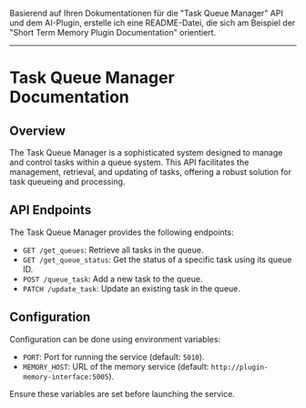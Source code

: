 Basierend auf Ihren Dokumentationen für die "Task Queue Manager" API und dem AI-Plugin, erstelle ich eine README-Datei, die sich am Beispiel der "Short Term Memory Plugin Documentation" orientiert.

---

# Task Queue Manager Documentation

## Overview

The Task Queue Manager is a sophisticated system designed to manage and control tasks within a queue system. This API facilitates the management, retrieval, and updating of tasks, offering a robust solution for task queueing and processing.

## API Endpoints

The Task Queue Manager provides the following endpoints:

- `GET /get_queues`: Retrieve all tasks in the queue.
- `GET /get_queue_status`: Get the status of a specific task using its queue ID.
- `POST /queue_task`: Add a new task to the queue.
- `PATCH /update_task`: Update an existing task in the queue.

## Configuration

Configuration can be done using environment variables:

- `PORT`: Port for running the service (default: `5010`).
- `MEMORY_HOST`: URL of the memory service (default: `http://plugin-memory-interface:5005`).

Ensure these variables are set before launching the service.
